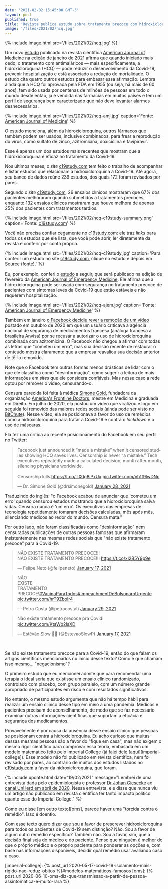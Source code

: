 ```yaml
---
date: '2021-02-02 15:45:00 GMT-3'
layout: post
published: true
title: 'Revista publica estudo sobre tratamento precoce com hidroxicloroquina e Facebook revê censura à droga'
image: '/files/2021/02/hcq.jpg'
---
```


{% include image.html src='/files/2021/02/hcq.jpg' %}

Um novo [estudo][ajm] publicado na revista científica [American Journal of Medicine][ajm] na edição de janeiro de 2021 afirma que quando iniciado mais cedo, o tratamento com antimaláricos — mais especificamente, a hidroxicloroquina (HCQ) — pode reduzir o desenvolvimento da Covid-19, prevenir hospitalização e está associado a redução de mortalidade. O estudo cita quatro outros estudos para embasar essa afirmação. Lembra ainda que a HCQ foi aprovada pela FDA em 1955 (ou seja, há mais de 60 anos), tem sido usada por centenas de milhões de pessoas em todo o mundo desde então, já é vendida nas farmácias em muitos países e tem um perfil de segurança bem caracterizado que não deve levantar alarmes desnecessários.

{% include image.html src='/files/2021/02/hcq-amj.jpg' caption='Fonte: [American Journal of Medicine](https://www.amjmed.com/article/S0002-9343(20)30673-2/fulltext)' %}

O estudo menciona, além da hidroxicloroquina, outros fármacos que também podem ser usados, inclusive combinados, para frear a reprodução do vírus, como sulfato de zinco, azitromicina, doxiciclina e favipiravir.

Esse é apenas um dos estudos mais recentes que mostram que a hidroxicloroquina é eficaz no tratamento da Covid-19.

Nos últimos meses, o _site_ [c19study.com][c19study] tem feito o trabalho de acompanhar e listar estudos que relacionam a hidroxicloroquina à Covid-19. Até agora, seu banco de dados reúne 239 estudos, dos quais 172 foram revisados por pares.

Segundo o _site_ [c19study.com][c19study], 26 ensaios clínicos mostraram que 67% dos pacientes melhoraram quando submetidos a tratamentos precoces, enquanto 132 ensaios clínicos mostraram que houve melhora de apenas 25% dos pacientes com tratamentos tardios.

{% include image.html src='/files/2021/02/hcq-c19study-summary.png' caption='Fonte: [c19study.com](https://c19study.com/)' %}

Você não precisa confiar cegamente no [c19study.com][c19study]: ele traz _links_ para todos os estudos que ele lista, que você pode abrir, ler diretamente da revista e conferir por conta própria.

{% include image.html src='/files/2021/02/hcq-c19study.jpg' caption='Para conferir um estudo no site [c19study.com](https://c19study.com/), clique no estudo e depois em Source (fonte).' %}

Eu, por exemplo, conferi o [estudo][ajem] a seguir, que será publicado na edição de fevereiro da [American Journal of Emergency Medicine][ajem]. Ele afirma que a hidroxicloroquina pode ser usada com segurança no tratamento precoce de pacientes com sintomas leves da Covid-19 que estão estáveis e não requerem hospitalização.

{% include image.html src='/files/2021/02/hcq-ajem.jpg' caption='Fonte: [American Journal of Emergency Medicine](https://www.sciencedirect.com/science/article/pii/S0735675720311335)' %}

Também em janeiro [o Facebook decidiu rever a remoção de um vídeo][facebook] postado em outubro de 2020 em que um usuário criticava a agência nacional de segurança de medicamentos francesa (análoga francesa à brasileira Anvisa) por se recusar a autorizar o uso de hidroxicloroquina combinada com azitromicina. O Facebook não chegou a afirmar com todas as letras que "cometeu um erro", mas sua decisão recente de restaurar o conteúdo mostra claramente que a empresa reavaliou sua decisão anterior de tê-lo removido.

Note que o Facebook tem outras formas menos drásticas de lidar com o que ele classifica como "desinformação", como sugerir a leitura de mais informações em _sites_ que ele considera confiáveis. Mas nesse caso a rede optou por remover o vídeo, censurando-o.

Censura parecida foi feita à médica [Simone Gold][drsimonegold], fundadora da organização [America's Frontline Doctors][aflds], mestre em Medicina e graduada em Direito. Em julho de 2020, ela postou um vídeo que viralizou e logo em seguida foi removido das maiores redes sociais (ainda pode ser visto no [BitChute]). Nesse vídeo, ela se posicionava a favor do uso de remédios como a hidroxicloroquina para tratar a Covid-19 e contra o _lockdown_ e o uso de máscaras.

Ela fez uma crítica ao recente posicionamento do Facebook em seu perfil no Twitter:

<blockquote class="twitter-tweet"><p lang="en" dir="ltr">Facebook just announced it “made a mistake” when it censored studies showing HCQ saves lives. Censorship is never “a mistake.”  Tech executives repeatedly made a calculated decision, month after month, silencing physicians worldwide.<br><br>Censorship kills.<a href="https://t.co/TX0g8lPxUx">https://t.co/TX0g8lPxUx</a> <a href="https://t.co/nh1f9lwDNc">pic.twitter.com/nh1f9lwDNc</a></p>&mdash; Dr. Simone Gold (@drsimonegold) <a href="https://twitter.com/drsimonegold/status/1354936464254107650?ref_src=twsrc%5Etfw">January 28, 2021</a></blockquote> <script async src="https://platform.twitter.com/widgets.js" charset="utf-8"></script>

<!-- Não custa guardar um print:
{% markdown %}
{% include image.html src='/files/2021/02/hcq-drsimonegold.jpg' caption='Fonte: [Dr. Simone Gold (@drsimonegold) no Twitter](https://twitter.com/drsimonegold/status/1354936464254107650)' %}
{% endmarkdown %}
-->

Traduzindo do inglês: "o Facebook acabou de anunciar que 'cometeu um erro' quando censurou estudos mostrando que a hidroxicloroquina salva vidas. Censura nunca é 'um erro'. Os executivos das empresas de tecnologia repetidamente tomaram decisões calculadas, mês após mês, silenciando médicos ao redor do mundo. Censura mata."

Por outro lado, não foram classificadas como "desinformação" nem censuradas publicações de outras pessoas famosas que afirmaram insistentemente nas mesmas redes sociais que "não existe tratamento precoce" para a Covid-19.

<blockquote class="twitter-tweet"><p lang="pt" dir="ltr">NÃO EXISTE TRATAMENTO PRECOCE!!!<br>NÃO EXISTE TRATAMENTO PRECOCE!!! <a href="https://t.co/xI2B5Y9p9e">https://t.co/xI2B5Y9p9e</a></p>&mdash; Felipe Neto (@felipeneto) <a href="https://twitter.com/felipeneto/status/1350665675057061888?ref_src=twsrc%5Etfw">January 17, 2021</a></blockquote> <script async src="https://platform.twitter.com/widgets.js" charset="utf-8"></script>

<!-- Não custa guardar um print:
{% markdown %}
{% include image.html src='/files/2021/02/hcq-felipeneto.jpg' caption='Fonte: [Felipe Neto (@felipeneto) no Twitter](https://twitter.com/felipeneto/status/1350665675057061888)' %}
{% endmarkdown %}
-->

<blockquote class="twitter-tweet"><p lang="pt" dir="ltr">NÃO <br>EXISTE<br>TRATAMENTO <br>PRECOCE!<a href="https://twitter.com/hashtag/VacinaParaTodos?src=hash&amp;ref_src=twsrc%5Etfw">#VacinaParaTodos</a><a href="https://twitter.com/hashtag/ImpeachmentDeBolsonaroUrgente?src=hash&amp;ref_src=twsrc%5Etfw">#ImpeachmentDeBolsonaroUrgente</a> <a href="https://t.co/hrT9ZboIr4">pic.twitter.com/hrT9ZboIr4</a></p>&mdash; Petra Costa (@petracostal) <a href="https://twitter.com/petracostal/status/1355226189082853382?ref_src=twsrc%5Etfw">January 29, 2021</a></blockquote> <script async src="https://platform.twitter.com/widgets.js" charset="utf-8"></script>

<!-- Não custa guardar um print:
{% markdown %}
{% include image.html src='/files/2021/02/hcq-petracostal.jpg' caption='Fonte: [Petra Costa (@petracostal) no Twitter](https://twitter.com/petracostal/status/1355226189082853382)' %}
{% endmarkdown %}
-->

<blockquote class="twitter-tweet"><p lang="pt" dir="ltr">Não existe tratamento precoce pra Covid! <a href="https://t.co/KtaWb2lsXD">pic.twitter.com/KtaWb2lsXD</a></p>&mdash; Estêvão Slow 👣💡 (@EstevaoSlowP) <a href="https://twitter.com/EstevaoSlowP/status/1350873513675149320?ref_src=twsrc%5Etfw">January 17, 2021</a></blockquote> <script async src="https://platform.twitter.com/widgets.js" charset="utf-8"></script>

<!-- Não custa guardar um print:
{% markdown %}
{% include image.html src='/files/2021/02/hcq-estevaoslowp.jpg' caption='Fonte: [Estêvão Slow (@EstevaoSlowP) no Twitter](https://twitter.com/EstevaoSlowP/status/1350873513675149320)' %}
{% endmarkdown %}
-->

&nbsp;

Se não existe tratamento precoce para a Covid-19, então do que falam os artigos científicos mencionados no início desse texto? Como é que chamam isso mesmo... "negacionismo"?

O primeiro estudo que eu mencionei admite que para recomendar uma terapia o ideal seria que existisse um ensaio clínico randomizado, controlado com placebo, com grupo paralelo, com um número grande apropriado de participantes em risco e com resultados significativos.

No entanto, o mesmo estudo argumenta que não há tempo hábil para realizar um ensaio clínico desse tipo em meio a uma pandemia. Médicos e pacientes precisam de aconselhamento, de modo que se faz necessário examinar outras informações científicas que suportam a eficácia e segurança dos medicamentos.

Provavelmente é por causa da ausência desse ensaio clínico que pessoas se posicionam contra a hidroxicloroquina. Eu acho curioso que muitas dessas mesmas pessoas são a favor do "fique em casa", mas não exigem o mesmo rigor científico para comprovar essa teoria, embasada em um modelo matemático feito pelo Imperial College (já falei dele [aqui][imperial-college]). Esse modelo não foi publicado em revista científica, nem foi revisado por pares, ao contrário de muitos dos estudos listados no [c19study.com][c19study] a favor da hidroxicloroquina, que foram.

{% include update.html date="19/02/2021" message="Lembrei de uma entrevista dada pelo epidemiologista e professor [Dr Johan Giesecke](https://www.who.int/about/people/biography/dr-johan-giesecke) ao [canal UnHerd em abril de 2020](https://unherd.com/thepost/coming-up-epidemiologist-prof-johan-giesecke-shares-lessons-from-sweden/). Nessa entrevista, ele disse que nunca viu um artigo não publicado em revista científica ter tanto impacto político quanto esse do Imperial College." %}

Como eu disse [em outro texto][oms], parece haver uma "torcida contra o remédio". Isso é doentio.

Com esse texto quero dizer que sou a favor de prescrever hidroxicloroquina para todos os pacientes de Covid-19 sem distinção? Não. Sou a favor de algum outro remédio específico? Também não. Sou a favor, sim, que a decisão final seja do médico e do paciente. Penso que ninguém é melhor do que o próprio médico e o próprio paciente para ponderar as opções e, com base nas informações disponíveis, decidir qual remédio usar avaliando caso a caso.

[ajm]: https://www.amjmed.com/article/S0002-9343(20)30673-2/fulltext
[c19study]: https://c19study.com/
[ajem]: https://www.sciencedirect.com/science/article/pii/S0735675720311335
[facebook]: https://oversightboard.com/news/325131635492891-oversight-board-overturns-facebook-decision-case-2020-006-fb-fbr/
[drsimonegold]: https://twitter.com/drsimonegold/status/1354936464254107650
[aflds]: https://www.americasfrontlinedoctors.com/
[bitchute]: https://www.bitchute.com/video/zr04GsUupOwk/
[imperial-college]: {% post_url 2020-05-17-covid-19-isolamento-mais-rigido-nao-reduz-obitos %}#modelos-matemáticos-famosos
[oms]: {% post_url 2020-06-10-oms-diz-que-transmissao-a-partir-de-pessoa-assintomatica-e-muito-rara %}
